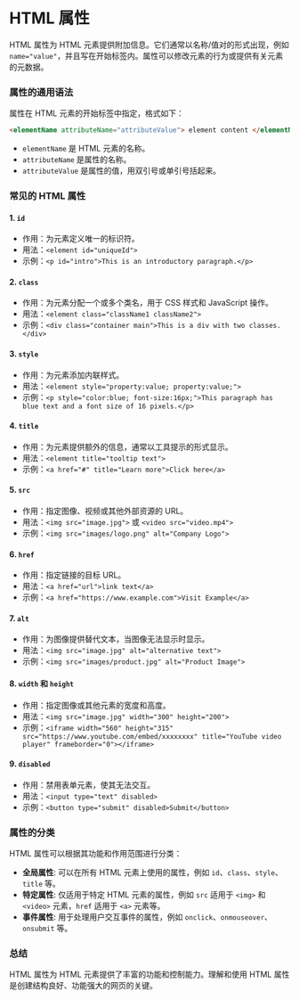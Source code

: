 # HTML 属性

HTML 属性为 HTML 元素提供附加信息。它们通常以名称/值对的形式出现，例如 `name="value"`，并且写在开始标签内。属性可以修改元素的行为或提供有关元素的元数据。

### 属性的通用语法

属性在 HTML 元素的开始标签中指定，格式如下：

```html
<elementName attributeName="attributeValue"> element content </elementName> 
```

*   `elementName` 是 HTML 元素的名称。
*   `attributeName` 是属性的名称。
*   `attributeValue` 是属性的值，用双引号或单引号括起来。

### 常见的 HTML 属性

#### 1.  `id`

*   作用：为元素定义唯一的标识符。
*   用法：`<element id="uniqueId">`
*   示例：`<p id="intro">This is an introductory paragraph.</p>`

#### 2.  `class`

*   作用：为元素分配一个或多个类名，用于 CSS 样式和 JavaScript 操作。
*   用法：`<element class="className1 className2">`
*   示例：`<div class="container main">This is a div with two classes.</div>`

#### 3. `style`

*   作用：为元素添加内联样式。
*   用法：`<element style="property:value; property:value;">`
*   示例：`<p style="color:blue; font-size:16px;">This paragraph has blue text and a font size of 16 pixels.</p>`

#### 4.  `title`

*   作用：为元素提供额外的信息，通常以工具提示的形式显示。
*   用法：`<element title="tooltip text">`
*   示例：`<a href="#" title="Learn more">Click here</a>`

#### 5.  `src`

*   作用：指定图像、视频或其他外部资源的 URL。
*   用法：`<img src="image.jpg">` 或 `<video src="video.mp4">`
*   示例：`<img src="images/logo.png" alt="Company Logo">`

#### 6. `href`

*   作用：指定链接的目标 URL。
*   用法：`<a href="url">link text</a>`
*   示例：`<a href="https://www.example.com">Visit Example</a>`

#### 7.  `alt`

*   作用：为图像提供替代文本，当图像无法显示时显示。
*   用法：`<img src="image.jpg" alt="alternative text">`
*   示例：`<img src="images/product.jpg" alt="Product Image">`

#### 8. `width` 和 `height`

*   作用：指定图像或其他元素的宽度和高度。
*   用法：`<img src="image.jpg" width="300" height="200">`
*   示例：`<iframe width="560" height="315" src="https://www.youtube.com/embed/xxxxxxxx" title="YouTube video player" frameborder="0"></iframe>`

#### 9. `disabled`

*   作用：禁用表单元素，使其无法交互。
*   用法：`<input type="text" disabled>`
*   示例：`<button type="submit" disabled>Submit</button>`


### 属性的分类

HTML 属性可以根据其功能和作用范围进行分类：

*   **全局属性**:  可以在所有 HTML 元素上使用的属性，例如 `id`、`class`、`style`、`title` 等。
*   **特定属性**: 仅适用于特定 HTML 元素的属性，例如 `src` 适用于 `<img>` 和 `<video>` 元素，`href` 适用于 `<a>` 元素等。
*   **事件属性**:  用于处理用户交互事件的属性，例如 `onclick`、`onmouseover`、`onsubmit` 等。

### 总结

HTML 属性为 HTML 元素提供了丰富的功能和控制能力。理解和使用 HTML 属性是创建结构良好、功能强大的网页的关键。
